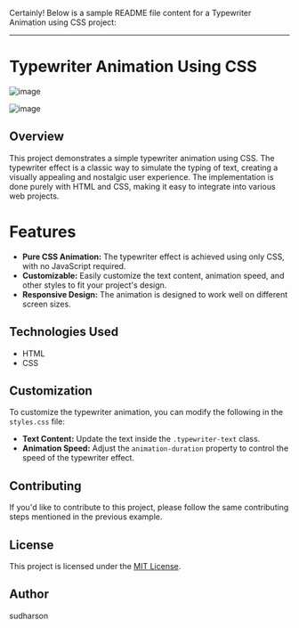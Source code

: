 Certainly! Below is a sample README file content for a Typewriter Animation using CSS project:

---

# Typewriter Animation Using CSS
![image](https://github.com/Sudharson2814/Typewriter-animation-using-CSS/assets/122036318/b474ca1e-fc88-444f-bcb2-548d7e43b2fb)

![image](https://github.com/Sudharson2814/Typewriter-animation-using-CSS/assets/122036318/90476556-d17d-4483-a88b-deb633306238)




## Overview

This project demonstrates a simple typewriter animation using CSS. The typewriter effect is a classic way to simulate the typing of text, creating a visually appealing and nostalgic user experience. The implementation is done purely with HTML and CSS, making it easy to integrate into various web projects.

# Features

- **Pure CSS Animation:** The typewriter effect is achieved using only CSS, with no JavaScript required.
- **Customizable:** Easily customize the text content, animation speed, and other styles to fit your project's design.
- **Responsive Design:** The animation is designed to work well on different screen sizes.


## Technologies Used

- HTML
- CSS

## Customization

To customize the typewriter animation, you can modify the following in the `styles.css` file:

- **Text Content:** Update the text inside the `.typewriter-text` class.
- **Animation Speed:** Adjust the `animation-duration` property to control the speed of the typewriter effect.

## Contributing

If you'd like to contribute to this project, please follow the same contributing steps mentioned in the previous example.

## License

This project is licensed under the [MIT License](LICENSE).

## Author
sudharson
